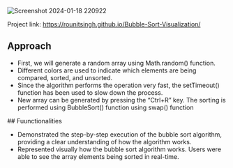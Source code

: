 
![Screenshot 2024-01-18 220922](https://github.com/RounitSingh/Bubble-Sort-Visualization/assets/117521913/b4259a21-c6f2-4bc9-9232-957493f20e40)

Project link: https://rounitsingh.github.io/Bubble-Sort-Visualization/

## Approach
<ul>
  <li> First, we will generate a random array using Math.random() function.
       </li>
  <li> Different colors are used to indicate which elements are being compared, sorted, and 
       unsorted.  </li>
  <li> Since the algorithm performs the operation very fast, the setTimeout() function has been 
       used to slow down the process. </li>
  <li> New array can be generated by pressing the “Ctrl+R” key.
       The sorting is performed using BubbleSort() function using swap() function </li>
</ul>
## Fuunctionalities
<ul>
  <li> Demonstrated the step-by-step execution of the bubble sort algorithm, 
        providing a clear understanding of how the algorithm works.

</li>
  <li> Represented visually how the bubble sort algorithm works. Users were 
       able to see the array elements being sorted in real-time.

 </li>
 
</ul>
